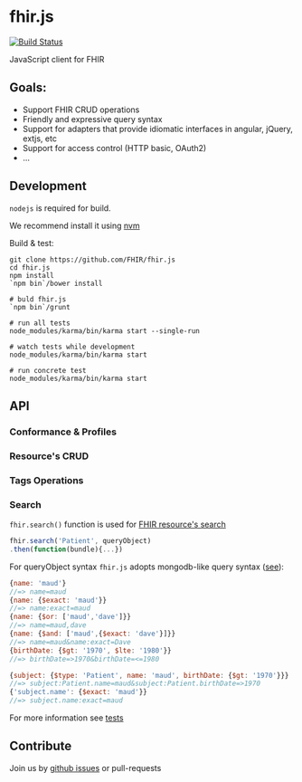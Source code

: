 fhir.js
=======

[![Build Status](https://travis-ci.org/FHIR/fhir.js.svg)](https://travis-ci.org/FHIR/fhir.js)

JavaScript client for FHIR

## Goals:

 - Support FHIR CRUD operations
 - Friendly and expressive query syntax
 - Support for adapters that provide idiomatic interfaces in angular, jQuery, extjs, etc
 - Support for access control (HTTP basic, OAuth2)
 - ...

## Development

`nodejs` is required for build.

We recommend install it using [nvm](https://github.com/creationix/nvm/blob/master/README.markdown)

Build & test:

```
git clone https://github.com/FHIR/fhir.js
cd fhir.js
npm install
`npm bin`/bower install

# buld fhir.js
`npm bin`/grunt

# run all tests
node_modules/karma/bin/karma start --single-run

# watch tests while development
node_modules/karma/bin/karma start

# run concrete test
node_modules/karma/bin/karma start

```

## API

### Conformance & Profiles

### Resource's CRUD

### Tags Operations

### Search

`fhir.search()` function is used for [FHIR resource's search](http://www.hl7.org/implement/standards/fhir/search.html)

```javascript
fhir.search('Patient', queryObject)
.then(function(bundle){...})
```

For queryObject syntax `fhir.js` adopts
mongodb-like query syntax ([see](http://docs.mongodb.org/manual/tutorial/query-documents/)):

```javascript
{name: 'maud'}
//=> name=maud
{name: {$exact: 'maud'}}
//=> name:exact=maud
{name: {$or: ['maud','dave']}}
//=> name=maud,dave
{name: {$and: ['maud',{$exact: 'dave'}]}}
//=> name=maud&name:exact=Dave
{birthDate: {$gt: '1970', $lte: '1980'}}
//=> birthDate=>1970&birthDate=<=1980

{subject: {$type: 'Patient', name: 'maud', birthDate: {$gt: '1970'}}}
//=> subject:Patient.name=maud&subject:Patient.birthDate=>1970
{'subject.name': {$exact: 'maud'}}
//=> subject.name:exact=maud
```

For more information see [tests](https://github.com/FHIR/fhir.js/blob/master/test/querySpec.coffee)

## Contribute

Join us by [github issues](https://github.com/FHIR/fhir.js/issues) or pull-requests
